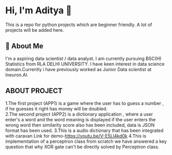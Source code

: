 
# Hi, I'm Aditya 👋

This is a repo for python projects which are beginner friendly. A lot of projects will be added here.


## 🚀 About Me
I'm a aspiring data scientist / data analyst. I am currently pursuing BSC(H) Statistics from RLA DELHI UNIVERSITY.
I have keen interest in data science domain.Currently i have previously  worked as Junior Data scientist at Ineuron.AI.



  
## ABOUT PROJECT

1.The first project (APP1) is a game where the user has to guess a number , if he guesses it right has money will be doubled.  
2.The second project (APP2) is a dictionary application , where a user enter's a word and the word meaning is displayed if the user enters the wrong word then similarity score also has been included, data is JSON format has been used.
3.This is a audio dictionary that has been integrated with caravan 
Link for demo-https://youtu.be/V-E5Ll4kd0k
4.This is implememtation of a perceptron class from scratch we have answered a key question that why XOR gate can't be directly solved by Perceptron class.

